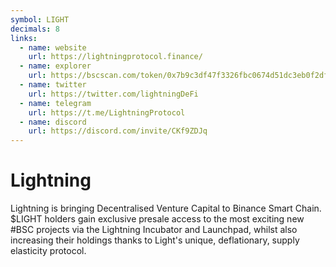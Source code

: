 ```yaml
---
symbol: LIGHT
decimals: 8
links:
  - name: website
    url: https://lightningprotocol.finance/
  - name: explorer
    url: https://bscscan.com/token/0x7b9c3df47f3326fbc0674d51dc3eb0f2df29f37f
  - name: twitter
    url: https://twitter.com/lightningDeFi
  - name: telegram
    url: https://t.me/LightningProtocol
  - name: discord
    url: https://discord.com/invite/CKf9ZDJq
---
```


# Lightning

Lightning is bringing Decentralised Venture Capital to Binance Smart Chain. $LIGHT holders gain exclusive presale access to the most exciting new #BSC projects via the Lightning Incubator and Launchpad, whilst also increasing their holdings thanks to Light's unique, deflationary, supply elasticity protocol.
